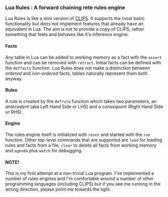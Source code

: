 ### Lua Rules : A forward chaining rete rules engine

Lua Rules is like a mini version of [CLIPS](http://www.clipsrules.net/). It supports the most basic functionality but does not implement features that already have an equivalent in Lua. The aim is not to provide a copy of CLIPS, rather something that feels and behaves like it's inference engine.

#### Facts
Any table in Lua can be added to working memory as a fact with the `assert` function and can be removed with `retract`. Initial facts can be defined with the `deffacts` function. Lua Rules does not make a distinction between *ordered* and *non-ordered* facts, tables naturally represent them both anyway. 

#### Rules
A rule is created by the `defrule` function which takes two parameters, an *antecedent* (aka Left Hand Side or LHS) and a *consequent* (Right Hand Side or RHS).

#### Engine
The rules engine itself is initialized with `reset` and started with the `run` function. Other top-level commands that are supported are `load` for loading rules and facts from a file, `clear` to delete all facts from working memory and `agenda` plus `watch` for debugging.

#### NOTE!
This is my first attempt at a non-trivial Lua program. I've implemented a number of rules engines and I'm comfortable around a number of other programming languages (including CLIPS) but if you see me running in the wrong direction, please point me towards the light.